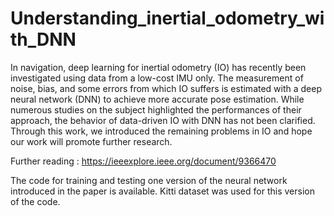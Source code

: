 # Understanding_inertial_odometry_with_DNN

In navigation, deep learning for inertial odometry (IO) has recently been investigated using data from a low-cost IMU only. 
The measurement of noise, bias, and some errors from which IO suffers is estimated with a deep neural network (DNN) to achieve more accurate pose estimation.
While numerous studies on the subject highlighted the performances of their approach, the behavior of data-driven IO with DNN has not been clarified.
Through this work, we introduced the remaining problems in IO and hope our work will promote further research.

Further reading : https://ieeexplore.ieee.org/document/9366470 

The code for training and testing one version of the neural network introduced in the paper is available.
Kitti dataset was used for this version of the code.
